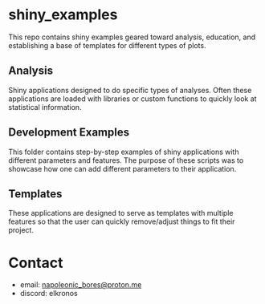 # shiny_examples
This repo contains shiny examples geared toward analysis, education, and establishing a base of templates for different types of plots.

## Analysis
Shiny applications designed to do specific types of analyses. Often these applications are loaded with libraries or custom functions to quickly look at statistical information.

## Development Examples
This folder contains step-by-step examples of shiny applications with different parameters and features. The purpose of these scripts was to showcase how one can add different parameters to their application.

## Templates
These applications are designed to serve as templates with multiple features so that the user can quickly remove/adjust things to fit their project.

# Contact
- email: napoleonic_bores@proton.me
- discord: elkronos
